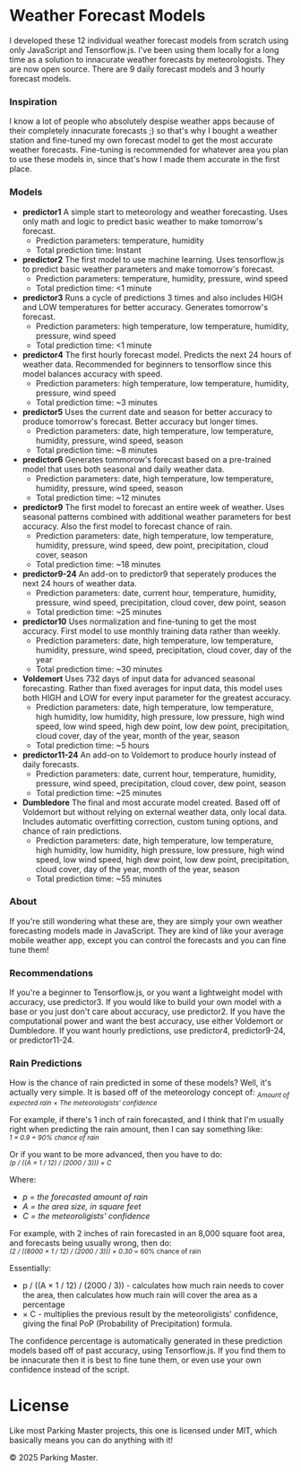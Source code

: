 # Weather Forecast Models
I developed these 12 individual weather forecast models from scratch using only JavaScript and Tensorflow.js. I've been using them locally for a long time as a solution to innacurate weather forecasts by meteorologists. They are now open source. There are 9 daily forecast models and 3 hourly forecast models.

### Inspiration
I know a lot of people who absolutely despise weather apps because of their completely innacurate forecasts ;) so that's why I bought a weather station and fine-tuned my own forecast model to get the most accurate weather forecasts. Fine-tuning is recommended for whatever area you plan to use these models in, since that's how I made them accurate in the first place.

### Models
- **predictor1** A simple start to meteorology and weather forecasting. Uses only math and logic to predict basic weather to make tomorrow's forecast.
  - Prediction parameters: temperature, humidity
  - Total prediction time: Instant
- **predictor2** The first model to use machine learning. Uses tensorflow.js to predict basic weather parameters and make tomorrow's forecast.
  - Prediction parameters: temperature, humidity, pressure, wind speed
  - Total prediction time: <1 minute
- **predictor3** Runs a cycle of predictions 3 times and also includes HIGH and LOW temperatures for better accuracy. Generates tomorrow's forecast.
  - Prediction parameters: high temperature, low temperature, humidity, pressure, wind speed
  - Total prediction time: <1 minute
- **predictor4** The first hourly forecast model. Predicts the next 24 hours of weather data. Recommended for beginners to tensorflow since this model balances accuracy with speed.
  - Prediction parameters: high temperature, low temperature, humidity, pressure, wind speed
  - Total prediction time: ~3 minutes
- **predictor5** Uses the current date and season for better accuracy to produce tomorrow's forecast. Better accuracy but longer times.
  - Prediction parameters: date, high temperature, low temperature, humidity, pressure, wind speed, season
  - Total prediction time: ~8 minutes
- **predictor6** Generates tommorow's forecast based on a pre-trained model that uses both seasonal and daily weather data.
  - Prediction parameters: date, high temperature, low temperature, humidity, pressure, wind speed, season
  - Total prediction time: ~12 minutes
- **predictor9** The first model to forecast an entire week of weather. Uses seasonal patterns combined with additional weather parameters for best accuracy. Also the first model to forecast chance of rain.
  - Prediction parameters: date, high temperature, low temperature, humidity, pressure, wind speed, dew point, precipitation, cloud cover, season
  - Total prediction time: ~18 minutes
- **predictor9-24** An add-on to predictor9 that seperately produces the next 24 hours of weather data.
  - Prediction parameters: date, current hour, temperature, humidity, pressure, wind speed, precipitation, cloud cover, dew point, season
  - Total prediction time: ~25 minutes
- **predictor10** Uses normalization and fine-tuning to get the most accuracy. First model to use monthly training data rather than weekly.
  - Prediction parameters: date, high temperature, low temperature, humidity, pressure, wind speed, precipitation, cloud cover, day of the year
  - Total prediction time: ~30 minutes
- **Voldemort** Uses 732 days of input data for advanced seasonal forecasting. Rather than fixed averages for input data, this model uses both HIGH and LOW for every input parameter for the greatest accuracy.
  - Prediction parameters: date, high temperature, low temperature, high humidity, low humidity, high pressure, low pressure, high wind speed, low wind speed, high dew point, low dew point, precipitation, cloud cover, day of the year, month of the year, season
  - Total prediction time: ~5 hours
- **predictor11-24** An add-on to Voldemort to produce hourly instead of daily forecasts.
  - Prediction parameters: date, current hour, temperature, humidity, pressure, wind speed, precipitation, cloud cover, dew point, season
  - Total prediction time: ~25 minutes
- **Dumbledore** The final and most accurate model created. Based off of Voldemort but without relying on external weather data, only local data. Includes automatic overfitting correction, custom tuning options, and chance of rain predictions.
  - Prediction parameters: date, high temperature, low temperature, high humidity, low humidity, high pressure, low pressure, high wind speed, low wind speed, high dew point, low dew point, precipitation, cloud cover, day of the year, month of the year, season
  - Total prediction time: ~55 minutes
 
### About
If you're still wondering what these are, they are simply your own weather forecasting models made in JavaScript. They are kind of like your average mobile weather app, except you can control the forecasts and you can fine tune them!

### Recommendations
If you're a beginner to Tensorflow.js, or you want a lightweight model with accuracy, use predictor3. If you would like to build your own model with a base or you just don't care about accuracy, use predictor2. If you have the computational power and want the best accuracy, use either Voldemort or Dumbledore. If you want hourly predictions, use predictor4, predictor9-24, or predictor11-24.

### Rain Predictions
How is the chance of rain predicted in some of these models? Well, it's actually very simple. It is based off of the meteorology concept of:
<sub><i>Amount of expected rain</i> &times; <i>The meteorologists' confidence</i></sub>

For example, if there's 1 inch of rain forecasted, and I think that I'm usually right when predicting the rain amount, then I can say something like:
<br>
<sub><i>1 &times; 0.9 = 90% chance of rain</i></sub>

Or if you want to be more advanced, then you have to do:
<br>
<sub><i>(p / ((A &times; 1 / 12) / (2000 / 3))) &times; C</i></sub>

Where:
- *p = the forecasted amount of rain*
- *A = the area size, in square feet*
- *C = the meteoroligists' confidence*

For example, with 2 inches of rain forecasted in an 8,000 square foot area, and forecasts being usually wrong, then do:
<br>
<sub><i>(2 / ((8000 &times; 1 / 12) / (2000 / 3))) &times; 0.30</i> = 60% chance of rain</sub>

Essentially:
- p / ((A &times; 1 / 12) / (2000 / 3)) - calculates how much rain needs to cover the area, then calculates how much rain will cover the area as a percentage
- &times; C - multiplies the previous result by the meteoroligists' confidence, giving the final PoP (Probability of Precipitation) formula.

The confidence percentage is automatically generated in these prediction models based off of past accuracy, using Tensorflow.js. If you find them to be innacurate then it is best to fine tune them, or even use your own confidence instead of the script.

# License
Like most Parking Master projects, this one is licensed under MIT, which basically means you can do anything with it!

© 2025 Parking Master.
